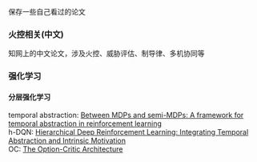保存一些自己看过的论文

### 火控相关(中文)
知网上的中文论文，涉及火控、威胁评估、制导律、多机协同等

### 强化学习
#### 分层强化学习
temporal abstraction: [Between MDPs and semi-MDPs: A framework for temporal abstraction in reinforcement learning](https://github.com/YangShengqi/paper/blob/master/%E5%BC%BA%E5%8C%96%E5%AD%A6%E4%B9%A0/%E5%88%86%E5%B1%82%E5%BC%BA%E5%8C%96%E5%AD%A6%E4%B9%A0/Between%20MDPs%20and%20semi-MDPs:%0AA%20framework%20for%20temporal%20abstraction%0Ain%20reinforcement%20learning.pdf)  
h-DQN: [Hierarchical Deep Reinforcement Learning: Integrating Temporal Abstraction and Intrinsic Motivation](https://github.com/YangShengqi/paper/blob/master/%E5%BC%BA%E5%8C%96%E5%AD%A6%E4%B9%A0/%E5%88%86%E5%B1%82%E5%BC%BA%E5%8C%96%E5%AD%A6%E4%B9%A0/Hierarchical%20Deep%20Reinforcement%20Learning:%0AIntegrating%20Temporal%20Abstraction%20and%0AIntrinsic%20Motivation.pdf)  
OC: [The Option-Critic Architecture](https://github.com/YangShengqi/paper/blob/master/%E5%BC%BA%E5%8C%96%E5%AD%A6%E4%B9%A0/%E5%88%86%E5%B1%82%E5%BC%BA%E5%8C%96%E5%AD%A6%E4%B9%A0/The%20Option-Critic%20Architecture.pdf)  
